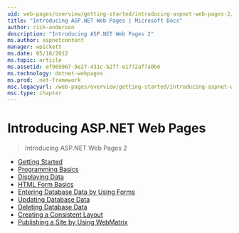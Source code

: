 ```yaml
---
uid: web-pages/overview/getting-started/introducing-aspnet-web-pages-2/index
title: "Introducing ASP.NET Web Pages | Microsoft Docs"
author: rick-anderson
description: "Introducing ASP.NET Web Pages 2"
ms.author: aspnetcontent
manager: wpickett
ms.date: 05/18/2012
ms.topic: article
ms.assetid: ef969007-9e27-431c-b2f7-e1772af7a0b6
ms.technology: dotnet-webpages
ms.prod: .net-framework
msc.legacyurl: /web-pages/overview/getting-started/introducing-aspnet-web-pages-2
msc.type: chapter
---
```

Introducing ASP.NET Web Pages
====================
> Introducing ASP.NET Web Pages 2


- [Getting Started](getting-started.md)
- [Programming Basics](intro-to-web-pages-programming.md)
- [Displaying Data](displaying-data.md)
- [HTML Form Basics](form-basics.md)
- [Entering Database Data by Using Forms](entering-data.md)
- [Updating Database Data](updating-data.md)
- [Deleting Database Data](deleting-data.md)
- [Creating a Consistent Layout](layouts.md)
- [Publishing a Site by Using WebMatrix](publishing.md)